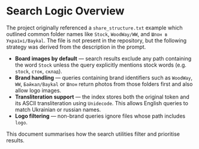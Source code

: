# Search Logic Overview

The project originally referenced a `share_structure.txt` example which
outlined common folder names like `Stock`, `WoodWay/WW`, and
`Шпон в Україні/Baykal`. The file is not present in the repository, but the
following strategy was derived from the description in the prompt.

- **Board images by default** — search results exclude any path containing the
  word `Stock` unless the query explicitly mentions stock words (e.g. `stock`,
  `сток`, `склад`).
- **Brand handling** — queries containing brand identifiers such as `WoodWay`,
  `WW`, `Байкал/Baykal` or `Шпон` return photos from those folders first and also
  allow logo images.
- **Transliteration support** — the index stores both the original token and its
  ASCII transliteration using `Unidecode`. This allows English queries to match
  Ukrainian or russian names.
- **Logo filtering** — non-brand queries ignore files whose path includes
  `logo`.

This document summarises how the search utilities filter and prioritise results.
